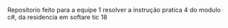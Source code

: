 Repositorio feito para a equipe 1 resolver a instrução pratica 4 do modulo c#, da residencia em softare tic 18